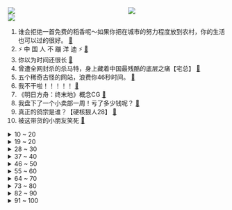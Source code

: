 <div >
	<a style="float:left;width:55%;" href = "https://github.com/anuraghazra/github-readme-stats">
	 <img src = "https://github-readme-stats.vercel.app/api?username=iuuuuuaena&theme=buefy&show_icons=true"/>
	</a>
	<a  style="float:right;width:45%" href = "https://github.com/anuraghazra/github-readme-stats">
	 <img  src="https://github-readme-stats.vercel.app/api/top-langs/?username=anuraghazra&layout=compact"/>
	</a>
	</div>

[![](https://img.shields.io/badge/jxd-@jxdgogogo.xyz-yellowgreen.svg)](https://www.jxdgogogo.xyz)<br>
1. 谁会拒绝一首免费的稻香呢～如果你把在城市的努力程度放到农村，你的生活也可以过的很好。 [:link:](//www.bilibili.com/video/BV1tT4y1U7rB) <br>
2. ⚡️ 中 国 人 不 蹦 洋 迪 ⚡️ [:link:](//www.bilibili.com/video/BV1dR4y1F7Aq) <br>
3. 你以为时间还很长 [:link:](//www.bilibili.com/video/BV1VS4y1U7Rz) <br>
4. 曾遭全网封杀的杀马特，身上藏着中国最残酷的底层之痛【宅总】 [:link:](//www.bilibili.com/video/BV1DL4y1T7hL) <br>
5. 五个稀奇古怪的网站，浪费你46秒时间。 [:link:](//www.bilibili.com/video/BV1dq4y1e72u) <br>
6. 我不干啦！！！！！ [:link:](//www.bilibili.com/video/BV1Da41147aL) <br>
7. 《明日方舟：终末地》概念CG [:link:](//www.bilibili.com/video/BV1iF411s7vc) <br>
8. 我盘下了一个小卖部一周！亏了多少钱呢？ [:link:](//www.bilibili.com/video/BV1iS4y1U7Rt) <br>
9. 真正的鸽宗是谁？【硬核狠人28】 [:link:](//www.bilibili.com/video/BV1H44y1T74v) <br>
10. 被这带货的小朋友笑死 [:link:](//www.bilibili.com/video/BV1xR4y1F7rU) <br>
<details>
<summary>10 ~ 20</summary>

11. 《原神》2.6版本PV：「流风眷堇庭」 [:link:](//www.bilibili.com/video/BV1Ni4y1y7Zp) <br>
12. 【下饭】老 痰 涮 菜 [:link:](//www.bilibili.com/video/BV1ML411P7R5) <br>
13. 老 坛 酸 菜 杀 人 事 件 [:link:](//www.bilibili.com/video/BV1QY411n7c7) <br>
14. 一生要强的中国人！ [:link:](//www.bilibili.com/video/BV1Si4y1C74h) <br>
15. “妈妈，齐天大圣被枪打死了” [:link:](//www.bilibili.com/video/BV1t3411s7tj) <br>
16. 朴实无华老坛酸菜面 [:link:](//www.bilibili.com/video/BV1UZ4y1z7ed) <br>
17. 【时代少年团】TNT900w粉丝福利 [:link:](//www.bilibili.com/video/BV1iT4y1U7vZ) <br>
18. 中方给乌克兰提供了食品、儿童奶粉、睡袋...美国给乌克兰送去机枪和炮弹 [:link:](//www.bilibili.com/video/BV1c44y1T7sh) <br>
19. 游戏主播爆砍两小时拼多多，砍到小数点后六位，六万人在线没砍下一台手机。 [:link:](//www.bilibili.com/video/BV15u411z7De) <br>
</details>
<details>
<summary>19 ~ 20</summary>

20. 50小时！ 我终于一命通关了史上最“坑”的自闭游戏！ [:link:](//www.bilibili.com/video/BV1cq4y1q7Ur) <br>
21. 真 人 版 我 的 世 界 [:link:](//www.bilibili.com/video/BV1ei4y1r7qf) <br>
22. 顶了十几年的锅盖头终究还是没了！ [:link:](//www.bilibili.com/video/BV1TZ4y167fG) <br>
23. 在迪拜土豪超市干饭什么体验？100元在超市能买什么？ [:link:](//www.bilibili.com/video/BV1sR4y1F7Ju) <br>
24. 奶粉蒸肉（二喵&hanser） [:link:](//www.bilibili.com/video/BV1534y1t7mT) <br>
25. 这玩意凭什么是内卷之王？！ [:link:](//www.bilibili.com/video/BV1Si4y1r7Kw) <br>
26. 印度洒红节和女神一起拍一组照片 [:link:](//www.bilibili.com/video/BV16F411s77V) <br>
27. 当代大学生封校日常 [:link:](//www.bilibili.com/video/BV18Y41137DE) <br>
28. 我发现了浮岛城市！【木筏求生#完结】 [:link:](//www.bilibili.com/video/BV1kY411n7eT) <br>
</details>
<details>
<summary>28 ~ 30</summary>

29. 【人类迷惑行为】120 看我怎么优雅地整花活 [:link:](//www.bilibili.com/video/BV1gY411n7zy) <br>
30. 荧 妹 劝 学 , 但 是 原 神 版 ！ [:link:](//www.bilibili.com/video/BV1AP4y1u7ea) <br>
31. 《相逢时节》：反转了！好剧被尬黑！UP主道歉！ [:link:](//www.bilibili.com/video/BV1Yi4y1r7MA) <br>
32. 学会这个构图，你拍照再也不会迷茫 [:link:](//www.bilibili.com/video/BV1qS4y1u7X2) <br>
33. 试吃康师傅老坛酸菜面，就是这个味儿【懂点儿啥】 [:link:](//www.bilibili.com/video/BV1UT4y1v7Cy) <br>
34. 耗时一年，我把原神玩到了100G！嗒当的摄影分享#2 [:link:](//www.bilibili.com/video/BV1sS4y1D7ZP) <br>
35. 《当我用刘浩存语录来回答毕业论文》 [:link:](//www.bilibili.com/video/BV1cY411n7mE) <br>
36. 牛特勒的一次慷慨激昂的演讲，他承诺让所有牛都过上有水有草的日子 [:link:](//www.bilibili.com/video/BV1g34y1t7fG) <br>
37. 电影院，你是有事吗 [:link:](//www.bilibili.com/video/BV14R4y1F7am) <br>
</details>
<details>
<summary>37 ~ 40</summary>

38. 顶不住了，我们居然比土味还要土？！！ [:link:](//www.bilibili.com/video/BV1MT4y1i79K) <br>
39. “别人说30秒就忍不住要打断，你是这样的人吗？” [:link:](//www.bilibili.com/video/BV1R3411W77B) <br>
40. 刘 庸 历 险 记 [:link:](//www.bilibili.com/video/BV1ZZ4y1z7Eo) <br>
41. 看or不看！最直截了当的四月新番推荐视频 [:link:](//www.bilibili.com/video/BV1SR4y1F7Mw) <br>
42. 耗时七天复刻鲍鱼中最顶级的吃法、一口下去我直呼离谱… [:link:](//www.bilibili.com/video/BV1SY41137Kc) <br>
43. 別亂問路！！｜警示小劇場｜ 注意安全，小心杰難 ｜ [:link:](//www.bilibili.com/video/BV1ou411i7oi) <br>
44. 【原神】🎉🎉2.6 版 本 玩 家 现 状🎉🎉 [:link:](//www.bilibili.com/video/BV1JT4y1U7KY) <br>
45. 酸菜清汤面 [:link:](//www.bilibili.com/video/BV1pS4y1D7mA) <br>
46. 丑丑的土猫也是很可爱的！ [:link:](//www.bilibili.com/video/BV1gS4y1U7jT) <br>
</details>
<details>
<summary>46 ~ 50</summary>

47. 它根据真实事件改编，疯狂揭露人性的底线！ [:link:](//www.bilibili.com/video/BV1jS4y1g7wB) <br>
48. 真是人生无常，大肠包小肠 [:link:](//www.bilibili.com/video/BV1Q3411W7cZ) <br>
49. 小潮team的新家!!! [:link:](//www.bilibili.com/video/BV1RR4y1F7te) <br>
50. 我叕买了些沙雕玩具 [:link:](//www.bilibili.com/video/BV1ha411t7r8) <br>
51. 短 发 天 花 板 [:link:](//www.bilibili.com/video/BV1c44y1T7wt) <br>
52. 一封密信引发的血案！宋江杀惜！《水浒传》P13 [:link:](//www.bilibili.com/video/BV1qb4y1p7sv) <br>
53. 不是水猴子，扔了挺可惜，有收藏这个的宝友吗？ [:link:](//www.bilibili.com/video/BV1j44y1T7zT) <br>
54. 实拍特朗普巨资修的美墨边境墙！真的无敌了吗？ [:link:](//www.bilibili.com/video/BV1WS4y1D7gZ) <br>
55. 大哥魔咒（成龙代言产品下场） [:link:](//www.bilibili.com/video/BV1HS4y1D72K) <br>
</details>
<details>
<summary>55 ~ 60</summary>

56. 曹 县 棺 材 厂 深 度 体 验 [:link:](//www.bilibili.com/video/BV1HL411w7gC) <br>
57. 以前的霸总vs现在的霸总 [:link:](//www.bilibili.com/video/BV1iZ4y1z7qG) <br>
58. 爷孙俩的幸福生活，有没有感同身受 [:link:](//www.bilibili.com/video/BV14u411z7Ut) <br>
59. 《 95#加满 》 [:link:](//www.bilibili.com/video/BV19P4y1M7bR) <br>
60. bobo最洋气｜亚洲经典男星仿妆合集（一） [:link:](//www.bilibili.com/video/BV14r4y1i7vZ) <br>
61. 30秒看懂为什么up主们想要三连 [:link:](//www.bilibili.com/video/BV1sr4y1i72C) <br>
62. 【医学博士】不同的梦预示了什么？I 如何操控自己的梦？ [:link:](//www.bilibili.com/video/BV1Rb4y1p78L) <br>
63. 【STN快报第六季25】恐龙灭绝的原因找到啦！是日本游戏公司干的！ [:link:](//www.bilibili.com/video/BV1uq4y1v7sP) <br>
64. 买了三大包白象方便面 回家之后我傻了 [:link:](//www.bilibili.com/video/BV16L4y1T7mf) <br>
</details>
<details>
<summary>64 ~ 70</summary>

65. 梁龙×周深《算你狠》丨喝不喝酒你都上头 [:link:](//www.bilibili.com/video/BV1HS4y1U7zR) <br>
66. 千万不要和情侣出去玩！ [:link:](//www.bilibili.com/video/BV1ob4y1p7Sk) <br>
67. 《画江湖》或成绝响？从若森数字-浅谈国产动画所面临的困境 [:link:](//www.bilibili.com/video/BV1iL411P7jo) <br>
68. 我也不想心动啊，可是他189还能单手扛女人 [:link:](//www.bilibili.com/video/BV1Va41187HM) <br>
69. 小伙儿给残疾猫做了一套赛博朋克义肢，但... [:link:](//www.bilibili.com/video/BV18U4y1Z7NP) <br>
70. 被迫和同事同居是什么体验？！ [:link:](//www.bilibili.com/video/BV1G44y1T7aX) <br>
71. 【原神动画】酥雪漾春雨  绯霞润凝宵 [:link:](//www.bilibili.com/video/BV1Cq4y1e7bq) <br>
72. 好久没有看到爸妈这么团结了 [:link:](//www.bilibili.com/video/BV1Zq4y1e7Fo) <br>
73. （这也能解说？！）史上最燃的弹珠大赛【第九弹】天才归来？燃尽一切的冲锋！ [:link:](//www.bilibili.com/video/BV1TU4y1d7ma) <br>
</details>
<details>
<summary>73 ~ 80</summary>

74. 【放射性男孩】天才少年在家造出千倍辐射源，被政府处理后人生悲惨收尾 [:link:](//www.bilibili.com/video/BV1AP4y1u7xE) <br>
75. 第一视角无痛体验长跑噩梦，体测无伤跑进3分钟是什么体验？【冷却报告】 [:link:](//www.bilibili.com/video/BV1jR4y1F7d9) <br>
76. 又是一个比赛级别的作品，徒弟不听劝非要做，一起来看看结果。 [:link:](//www.bilibili.com/video/BV1AU4y1Z77c) <br>
77. 疯了！好吃到疯了【会爆汁的无骨鸡翅虾滑】非常哇塞 [:link:](//www.bilibili.com/video/BV1Pb4y1p7mi) <br>
78. 【补档】虎 克 逊 [:link:](//www.bilibili.com/video/BV1uF411t7Kd) <br>
79. 俄罗斯雕像 ：胜利者母亲 [:link:](//www.bilibili.com/video/BV1E3411s7ei) <br>
80. 【崩坏学园2】8周年印象曲「向着命运的彼方」 (Vocal. 霜月はるか) [:link:](//www.bilibili.com/video/BV1uq4y1q71Z) <br>
81. 快手主播被罚6200万背后，我看到了一个“被遗忘”的世界 [:link:](//www.bilibili.com/video/BV19q4y1i77p) <br>
82. 【王老菊】《老婆论》 | 艾尔登法环EP.10 [:link:](//www.bilibili.com/video/BV1TF411t7DW) <br>
</details>
<details>
<summary>82 ~ 90</summary>

83. 《怒花22w师从MGP》纠正四个误区！（素描打底+三维画眉+反电视机修容+纵横三段睫毛） [:link:](//www.bilibili.com/video/BV1Au411z72C) <br>
84. 一句话回怼人身攻击！ [:link:](//www.bilibili.com/video/BV1ER4y1F7B6) <br>
85. up主良心整理全网最全steam小技巧，带你玩转steam骚套路！ [:link:](//www.bilibili.com/video/BV173411p7Ki) <br>
86. 【日语1000集】目前B站最完整的日语教程，包含所有干货内容！这还没人看，我不更了！ [:link:](//www.bilibili.com/video/BV1Nu411z7vf) <br>
87. 同是天涯「轮」落人，社会人何必为难社会人 [:link:](//www.bilibili.com/video/BV1su411z7SY) <br>
88. 【半佛】老坛酸菜炸了，康师傅笑了 [:link:](//www.bilibili.com/video/BV1iU4y1d7UX) <br>
89. 北大同一个宿舍毕业的三位女生，10年后都有多少存款？| 首次大学同学聚会 [:link:](//www.bilibili.com/video/BV1K34y1t7Lt) <br>
90. 骗其他UP玩「顶级智能AI模组」但是人扮演的，会被发现吗！？ [:link:](//www.bilibili.com/video/BV1Ri4y1r7H4) <br>
91. 我终于活成了小学生羡慕的样子 [:link:](//www.bilibili.com/video/BV1M34y1t7TG) <br>
</details>
<details>
<summary>91 ~ 100</summary>

92. 蚂蚁蛋还能吃？买到上100元一斤，会是什么味道？为了掏蚂蚁蛋靓仔被咬得呱呱叫 [:link:](//www.bilibili.com/video/BV1kY411n7iw) <br>
93. 【外卖】两百多块的燕窝说送就送了给别人。点外卖，麻烦通知一下， [:link:](//www.bilibili.com/video/BV1aS4y1D777) <br>
94. 💜少女机器人：影x人偶~｜OTOMEROID｜ [:link:](//www.bilibili.com/video/BV14L4y1T7hJ) <br>
95. 日本最大怪物生蚝变身广式金蚝，饱满口感浓郁风味。 [:link:](//www.bilibili.com/video/BV15P4y1u7MD) <br>
96. (实录曝光) 老 坛 酸 菜 制 作 现 场 [:link:](//www.bilibili.com/video/BV1Xa41147XU) <br>
97. 全 是 名 场 面 [:link:](//www.bilibili.com/video/BV1JL411P7p1) <br>
98. 3月15日，湖南长沙。外国小伙购物发现老板睡了，看到顾客主动支付很惊讶：中国很安全。 [:link:](//www.bilibili.com/video/BV17P4y1u7K6) <br>
99. 西方“神的仆人”VS中国“驯神论者”，在中国当神仙可真没那么容易 [:link:](//www.bilibili.com/video/BV1vS4y1u7yg) <br>
100. 人均30满满一大桌！外地小伙儿初尝重庆特色，菊花悲鸣，嘴上不停！【怎么这么值ep39-九九豆花馆+醉八仙热酒馆】】 [:link:](//www.bilibili.com/video/BV1y34y1t762) <br>
</details>
